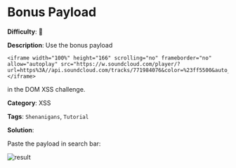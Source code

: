 # Bonus Payload

**Difficulty**: :star2:

**Description**: Use the bonus payload
```
<iframe width="100%" height="166" scrolling="no" frameborder="no" allow="autoplay" src="https://w.soundcloud.com/player/?url=https%3A//api.soundcloud.com/tracks/771984076&color=%23ff5500&auto_play=true&hide_related=false&show_comments=true&show_user=true&show_reposts=false&show_teaser=true"></iframe>
```
in the DOM XSS challenge.

**Category**: XSS

**Tags**: `Shenanigans`, `Tutorial`

**Solution**:

Paste the payload in search bar:

![result](https://user-images.githubusercontent.com/64480713/179962281-aa363737-1c54-46b6-8bd4-8a54b7a495e4.png)